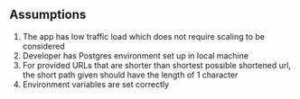 ## Assumptions
1) The app has low traffic load which does not require scaling to be considered
2) Developer has Postgres environment set up in local machine
3) For provided URLs that are shorter than shortest possible shortened url, the short path given should have the length of 1 character
4) Environment variables are set correctly
